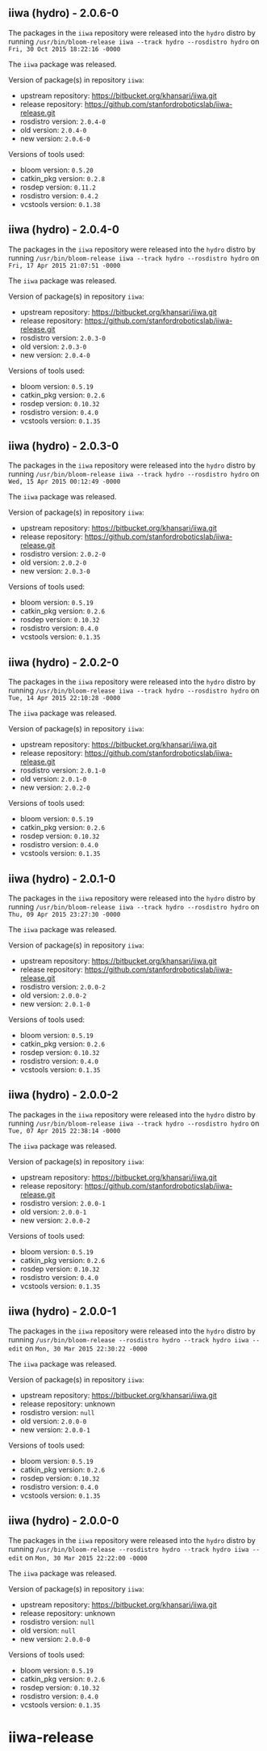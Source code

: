 ## iiwa (hydro) - 2.0.6-0

The packages in the `iiwa` repository were released into the `hydro` distro by running `/usr/bin/bloom-release iiwa --track hydro --rosdistro hydro` on `Fri, 30 Oct 2015 18:22:16 -0000`

The `iiwa` package was released.

Version of package(s) in repository `iiwa`:
- upstream repository: https://bitbucket.org/khansari/iiwa.git
- release repository: https://github.com/stanfordroboticslab/iiwa-release.git
- rosdistro version: `2.0.4-0`
- old version: `2.0.4-0`
- new version: `2.0.6-0`

Versions of tools used:
- bloom version: `0.5.20`
- catkin_pkg version: `0.2.8`
- rosdep version: `0.11.2`
- rosdistro version: `0.4.2`
- vcstools version: `0.1.38`


## iiwa (hydro) - 2.0.4-0

The packages in the `iiwa` repository were released into the `hydro` distro by running `/usr/bin/bloom-release iiwa --track hydro --rosdistro hydro` on `Fri, 17 Apr 2015 21:07:51 -0000`

The `iiwa` package was released.

Version of package(s) in repository `iiwa`:
- upstream repository: https://bitbucket.org/khansari/iiwa.git
- release repository: https://github.com/stanfordroboticslab/iiwa-release.git
- rosdistro version: `2.0.3-0`
- old version: `2.0.3-0`
- new version: `2.0.4-0`

Versions of tools used:
- bloom version: `0.5.19`
- catkin_pkg version: `0.2.6`
- rosdep version: `0.10.32`
- rosdistro version: `0.4.0`
- vcstools version: `0.1.35`


## iiwa (hydro) - 2.0.3-0

The packages in the `iiwa` repository were released into the `hydro` distro by running `/usr/bin/bloom-release iiwa --track hydro --rosdistro hydro` on `Wed, 15 Apr 2015 00:12:49 -0000`

The `iiwa` package was released.

Version of package(s) in repository `iiwa`:
- upstream repository: https://bitbucket.org/khansari/iiwa.git
- release repository: https://github.com/stanfordroboticslab/iiwa-release.git
- rosdistro version: `2.0.2-0`
- old version: `2.0.2-0`
- new version: `2.0.3-0`

Versions of tools used:
- bloom version: `0.5.19`
- catkin_pkg version: `0.2.6`
- rosdep version: `0.10.32`
- rosdistro version: `0.4.0`
- vcstools version: `0.1.35`


## iiwa (hydro) - 2.0.2-0

The packages in the `iiwa` repository were released into the `hydro` distro by running `/usr/bin/bloom-release iiwa --track hydro --rosdistro hydro` on `Tue, 14 Apr 2015 22:10:28 -0000`

The `iiwa` package was released.

Version of package(s) in repository `iiwa`:
- upstream repository: https://bitbucket.org/khansari/iiwa.git
- release repository: https://github.com/stanfordroboticslab/iiwa-release.git
- rosdistro version: `2.0.1-0`
- old version: `2.0.1-0`
- new version: `2.0.2-0`

Versions of tools used:
- bloom version: `0.5.19`
- catkin_pkg version: `0.2.6`
- rosdep version: `0.10.32`
- rosdistro version: `0.4.0`
- vcstools version: `0.1.35`


## iiwa (hydro) - 2.0.1-0

The packages in the `iiwa` repository were released into the `hydro` distro by running `/usr/bin/bloom-release iiwa --track hydro --rosdistro hydro` on `Thu, 09 Apr 2015 23:27:30 -0000`

The `iiwa` package was released.

Version of package(s) in repository `iiwa`:
- upstream repository: https://bitbucket.org/khansari/iiwa.git
- release repository: https://github.com/stanfordroboticslab/iiwa-release.git
- rosdistro version: `2.0.0-2`
- old version: `2.0.0-2`
- new version: `2.0.1-0`

Versions of tools used:
- bloom version: `0.5.19`
- catkin_pkg version: `0.2.6`
- rosdep version: `0.10.32`
- rosdistro version: `0.4.0`
- vcstools version: `0.1.35`


## iiwa (hydro) - 2.0.0-2

The packages in the `iiwa` repository were released into the `hydro` distro by running `/usr/bin/bloom-release iiwa --track hydro --rosdistro hydro` on `Tue, 07 Apr 2015 22:38:14 -0000`

The `iiwa` package was released.

Version of package(s) in repository `iiwa`:
- upstream repository: https://bitbucket.org/khansari/iiwa.git
- release repository: https://github.com/stanfordroboticslab/iiwa-release.git
- rosdistro version: `2.0.0-1`
- old version: `2.0.0-1`
- new version: `2.0.0-2`

Versions of tools used:
- bloom version: `0.5.19`
- catkin_pkg version: `0.2.6`
- rosdep version: `0.10.32`
- rosdistro version: `0.4.0`
- vcstools version: `0.1.35`


## iiwa (hydro) - 2.0.0-1

The packages in the `iiwa` repository were released into the `hydro` distro by running `/usr/bin/bloom-release --rosdistro hydro --track hydro iiwa --edit` on `Mon, 30 Mar 2015 22:30:22 -0000`

The `iiwa` package was released.

Version of package(s) in repository `iiwa`:
- upstream repository: https://bitbucket.org/khansari/iiwa.git
- release repository: unknown
- rosdistro version: `null`
- old version: `2.0.0-0`
- new version: `2.0.0-1`

Versions of tools used:
- bloom version: `0.5.19`
- catkin_pkg version: `0.2.6`
- rosdep version: `0.10.32`
- rosdistro version: `0.4.0`
- vcstools version: `0.1.35`


## iiwa (hydro) - 2.0.0-0

The packages in the `iiwa` repository were released into the `hydro` distro by running `/usr/bin/bloom-release --rosdistro hydro --track hydro iiwa --edit` on `Mon, 30 Mar 2015 22:22:00 -0000`

The `iiwa` package was released.

Version of package(s) in repository `iiwa`:
- upstream repository: https://bitbucket.org/khansari/iiwa.git
- release repository: unknown
- rosdistro version: `null`
- old version: `null`
- new version: `2.0.0-0`

Versions of tools used:
- bloom version: `0.5.19`
- catkin_pkg version: `0.2.6`
- rosdep version: `0.10.32`
- rosdistro version: `0.4.0`
- vcstools version: `0.1.35`


# iiwa-release
